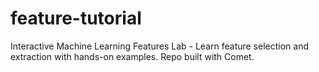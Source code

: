 # feature-tutorial
Interactive Machine Learning Features Lab - Learn feature selection and extraction with hands-on examples. Repo built with Comet.
